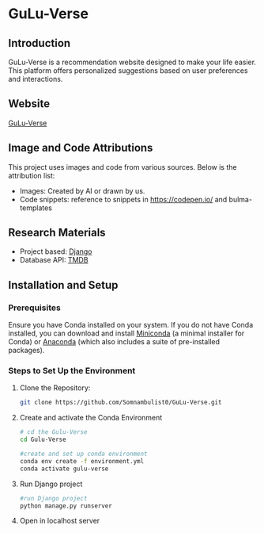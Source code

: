 # GuLu-Verse

## Introduction
GuLu-Verse is a recommendation website designed to make your life easier. This platform offers personalized suggestions based on user preferences and interactions.

## Website
[GuLu-Verse](https://gulu-verse.com/)


## Image and Code Attributions
This project uses images and code from various sources. Below is the attribution list:
- Images: Created by AI or drawn by us.
- Code snippets: reference to snippets in https://codepen.io/ and bulma-templates

## Research Materials
- Project based: [Django](https://www.djangoproject.com/)
- Database API: [TMDB](https://www.themoviedb.org/)

## Installation and Setup

### Prerequisites

Ensure you have Conda installed on your system. If you do not have Conda installed, you can download and install [Miniconda](https://docs.conda.io/en/latest/miniconda.html) (a minimal installer for Conda) or [Anaconda](https://www.anaconda.com/products/individual) (which also includes a suite of pre-installed packages).

### Steps to Set Up the Environment

1. Clone the Repository:
   ```bash
   git clone https://github.com/Somnambulist0/GuLu-Verse.git
   ```
2. Create and activate the Conda Environment
   ```bash
   # cd the Gulu-Verse
   cd Gulu-Verse

   #create and set up conda environment
   conda env create -f environment.yml
   conda activate gulu-verse
   ```
3. Run Django project
   ```bash
   #run Django project
   python manage.py runserver
   ```
4. Open in localhost server


